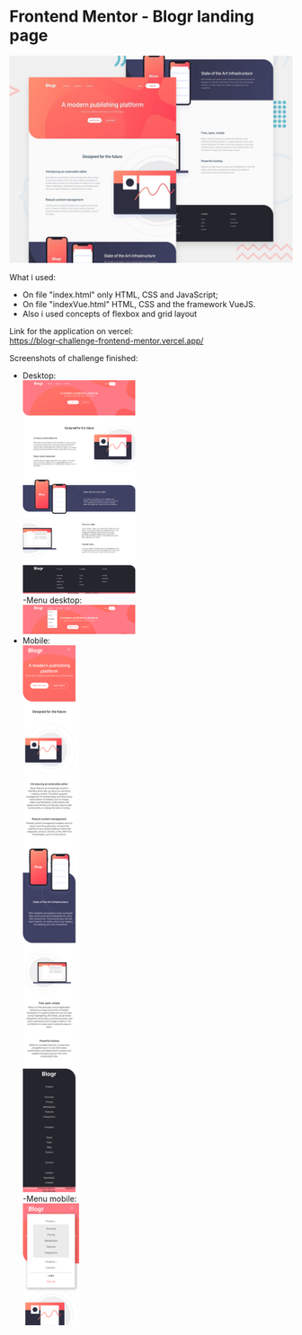 # Frontend Mentor - Blogr landing page

![Design preview for the Blogr landing page coding challenge](./design/desktop-preview.jpg)

What i used:
- On file "index.html" only HTML, CSS and JavaScript;
- On file "indexVue.html" HTML, CSS and the framework VueJS.
- Also i used concepts of flexbox and grid layout 

Link for the application on vercel:  
https://blogr-challenge-frontend-mentor.vercel.app/

Screenshots of challenge finished:
- Desktop:  
[<img src="./images/finished/desktop.png" width="200"/>](./images/finished/desktop.png)  
-Menu desktop:  
[<img src="./images/finished/header.png" width="200"/>](./images/finished/header.png)  
- Mobile:   
[<img src="./images/finished/mobile.png" width="100"/>](./images/finished/mobile.png)  
-Menu mobile:  
[<img src="./images/finished/header-mobile.png" width="100"/>](images/finished/header-mobile.png)
